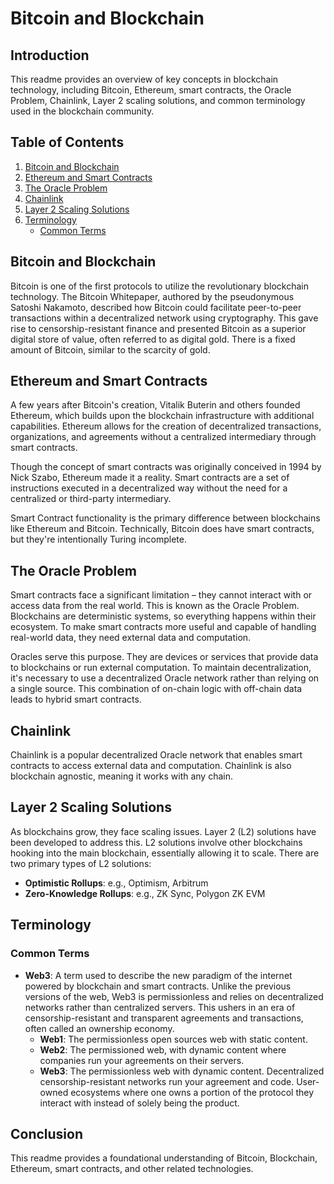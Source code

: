 # Bitcoin and Blockchain

## Introduction

This readme provides an overview of key concepts in blockchain technology, including Bitcoin, Ethereum, smart contracts, the Oracle Problem, Chainlink, Layer 2 scaling solutions, and common terminology used in the blockchain community.

## Table of Contents

1. [Bitcoin and Blockchain](#bitcoin-and-blockchain)
2. [Ethereum and Smart Contracts](#ethereum-and-smart-contracts)
3. [The Oracle Problem](#the-oracle-problem)
4. [Chainlink](#chainlink)
5. [Layer 2 Scaling Solutions](#layer-2-scaling-solutions)
6. [Terminology](#terminology)
   - [Common Terms](#common-terms)

## Bitcoin and Blockchain

Bitcoin is one of the first protocols to utilize the revolutionary blockchain technology. The Bitcoin Whitepaper, authored by the pseudonymous Satoshi Nakamoto, described how Bitcoin could facilitate peer-to-peer transactions within a decentralized network using cryptography. This gave rise to censorship-resistant finance and presented Bitcoin as a superior digital store of value, often referred to as digital gold. There is a fixed amount of Bitcoin, similar to the scarcity of gold.

## Ethereum and Smart Contracts

A few years after Bitcoin's creation, Vitalik Buterin and others founded Ethereum, which builds upon the blockchain infrastructure with additional capabilities. Ethereum allows for the creation of decentralized transactions, organizations, and agreements without a centralized intermediary through smart contracts.

Though the concept of smart contracts was originally conceived in 1994 by Nick Szabo, Ethereum made it a reality. Smart contracts are a set of instructions executed in a decentralized way without the need for a centralized or third-party intermediary.

Smart Contract functionality is the primary difference between blockchains like Ethereum and Bitcoin. Technically, Bitcoin does have smart contracts, but they're intentionally Turing incomplete.

## The Oracle Problem

Smart contracts face a significant limitation – they cannot interact with or access data from the real world. This is known as the Oracle Problem. Blockchains are deterministic systems, so everything happens within their ecosystem. To make smart contracts more useful and capable of handling real-world data, they need external data and computation.

Oracles serve this purpose. They are devices or services that provide data to blockchains or run external computation. To maintain decentralization, it's necessary to use a decentralized Oracle network rather than relying on a single source. This combination of on-chain logic with off-chain data leads to hybrid smart contracts.

## Chainlink

Chainlink is a popular decentralized Oracle network that enables smart contracts to access external data and computation. Chainlink is also blockchain agnostic, meaning it works with any chain.

## Layer 2 Scaling Solutions

As blockchains grow, they face scaling issues. Layer 2 (L2) solutions have been developed to address this. L2 solutions involve other blockchains hooking into the main blockchain, essentially allowing it to scale. There are two primary types of L2 solutions:

- **Optimistic Rollups**: e.g., Optimism, Arbitrum
- **Zero-Knowledge Rollups**: e.g., ZK Sync, Polygon ZK EVM

## Terminology

### Common Terms

- **Web3**: A term used to describe the new paradigm of the internet powered by blockchain and smart contracts. Unlike the previous versions of the web, Web3 is permissionless and relies on decentralized networks rather than centralized servers. This ushers in an era of censorship-resistant and transparent agreements and transactions, often called an ownership economy.
  - **Web1**: The permissionless open sources web with static content.
  - **Web2**: The permissioned web, with dynamic content where companies run your agreements on their servers.
  - **Web3**: The permissionless web with dynamic content. Decentralized censorship-resistant networks run your agreement and code. User-owned ecosystems where one owns a portion of the protocol they interact with instead of solely being the product.

## Conclusion

This readme provides a foundational understanding of Bitcoin, Blockchain, Ethereum, smart contracts, and other related technologies. 


